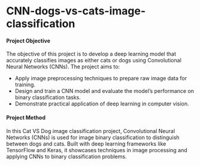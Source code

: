 # CNN-dogs-vs-cats-image-classification
#### Project Objective
The objective of this project is to develop a deep learning model that accurately classifies images as either cats or dogs using Convolutional Neural Networks (CNNs). The project aims to:
* Apply image preprocessing techniques to prepare raw image data for training.
* Design and train a CNN model and evaluate the model’s performance on binary classification tasks.
* Demonstrate practical application of deep learning in computer vision.

#### Project Method
In this Cat VS Dog image classification project, Convolutional Neural Networks (CNNs) is used for image binary classification to distinguish between dogs and cats. Built with deep learning frameworks like TensorFlow and Keras, it showcases techniques in image processing and applying CNNs to binary classification problems.
